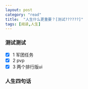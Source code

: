 ```yaml
---
layout: post
category: "read"
title:  "人生什么更重要？[测试??????]"
tags: [阅读,人生]
---
```

### 测试测试

- [x] 1 军团任务
- [x] 2 pvp
- [x] 3 两个排行版ui

### 人生四句话
